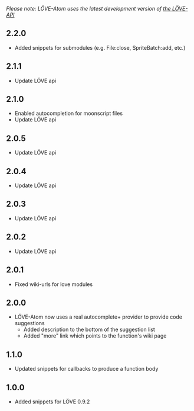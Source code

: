 _Please note: LÖVE-Atom uses the latest development version of [the LÖVE-API](https://github.com/rm-code/love-api)_

## 2.2.0
- Added snippets for submodules (e.g. File:close, SpriteBatch:add, etc.)

## 2.1.1
- Update LÖVE api

## 2.1.0
- Enabled autocompletion for moonscript files
- Update LÖVE api

## 2.0.5
- Update LÖVE api

## 2.0.4
- Update LÖVE api

## 2.0.3
- Update LÖVE api

## 2.0.2
- Update LÖVE api

## 2.0.1
- Fixed wiki-urls for love modules

## 2.0.0
- LÖVE-Atom now uses a real autocomplete+ provider to provide code suggestions
	- Added description to the bottom of the suggestion list
	- Added "more" link which points to the function's wiki page

## 1.1.0

- Updated snippets for callbacks to produce a function body

## 1.0.0

- Added snippets for LÖVE 0.9.2
